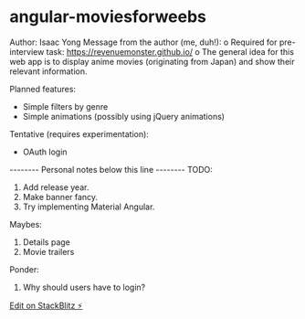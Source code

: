 # angular-moviesforweebs

Author: Isaac Yong
Message from the author (me, duh!):
o Required for pre-interview task: https://revenuemonster.github.io/
o The general idea for this web app is to display anime movies (originating from Japan) and show their relevant information. 

Planned features:
- Simple filters by genre
- Simple animations (possibly using jQuery animations)

Tentative (requires experimentation):
- OAuth login


-------- Personal notes below this line --------
TODO:
1. Add release year.
2. Make banner fancy.
3. Try implementing Material Angular.

Maybes:
1. Details page
2. Movie trailers

Ponder:
1. Why should users have to login?



[Edit on StackBlitz ⚡️](https://stackblitz.com/edit/angular-moviesforweebs)